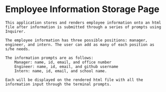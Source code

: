 # Employee Information Storage Page
    This application stores and renders employee information onto an html file after information is submitted through a series of prompts using Inquirer. 
    
    The employee information has three possible positions: manager, engineer, and intern. The user can add as many of each position as s/he needs. 

    The information prompts are as follows:
        Manager: name, id, email, and office number
        Engineer: name, id, email, and github username
        Intern: name, id, email, and school name.

    Each will be displayed on the rendered html file with all the information input through the terminal prompts.